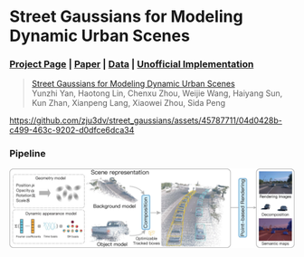 # Street Gaussians for Modeling Dynamic Urban Scenes

### [Project Page](https://zju3dv.github.io/street_gaussians) | [Paper](https://arxiv.org/pdf/2401.01339.pdf) | [Data](https://drive.google.com/file/d/1IJSFVGxwLLKLP8uidfUTGzb8n7nNDuIi/view?usp=drive_link) | [Unofficial Implementation](https://github.com/LightwheelAI/street-gaussians-ns)

> [Street Gaussians for Modeling Dynamic Urban Scenes](https://arxiv.org/abs/2401.01339)  
> Yunzhi Yan, Haotong Lin, Chenxu Zhou, Weijie Wang, Haiyang Sun, Kun Zhan, Xianpeng Lang, Xiaowei Zhou, Sida Peng

https://github.com/zju3dv/street_gaussians/assets/45787711/04d0428b-c499-463c-9202-d0dfce6dca34

### Pipeline
![pipeline](images/pipeline.jpg)


